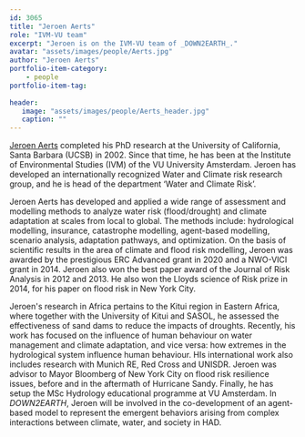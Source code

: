 ```yaml
---
id: 3065
title: "Jeroen Aerts"
role: "IVM-VU team"
excerpt: "Jeroen is on the IVM-VU team of _DOWN2EARTH_."
avatar: "assets/images/people/Aerts.jpg"
author: "Jeroen Aerts"
portfolio-item-category:
    - people
portfolio-item-tag:
    
header:
   image: "assets/images/people/Aerts_header.jpg"
   caption: ""
---
```


[Jeroen Aerts](https://research.vu.nl/en/persons/jcjh-aerts) completed his PhD research at the University of California, Santa Barbara (UCSB) in 2002. Since that time, he has been at the Institute of Environmental Studies (IVM) of the VU University Amsterdam. Jeroen has developed an internationally recognized Water and Climate risk research group, and he is head of the department ‘Water and Climate Risk’.  

Jeroen Aerts has developed and applied a wide range of assessment and modelling methods to analyze water risk (flood/drought) and climate adaptation at scales from local to global. The methods include: hydrological modelling, insurance, catastrophe modelling, agent-based modelling, scenario analysis, adaptation pathways, and optimization. On the basis of scientific results in the area of climate and flood risk modelling, Jeroen was awarded by the prestigious ERC Advanced grant in 2020 and a NWO-VICI grant in 2014. Jeroen also won the best paper award of the Journal of Risk Analysis in 2012 and 2013. He also won the Lloyds science of Risk prize in 2014, for his paper on flood risk in New York City. 

Jeroen's research in Africa pertains to the Kitui region in Eastern Africa, where together with the University of Kitui and SASOL, he assessed the effectiveness of sand dams to reduce the impacts of droughts. Recently, his work has focused on the influence of human behaviour on water management and climate adaptation, and vice versa: how extremes in the hydrological system influence human behaviour. HIs international work also includes research with Munich RE, Red Cross and UNISDR. Jeroen was advisor to Mayor Bloomberg of New York City on flood risk resilience issues, before and in the aftermath of Hurricane Sandy. Finally, he has setup the MSc Hydrology educational programme at VU Amsterdam. In _DOWN2EARTH_, Jeroen will be involved in the co-development of an agent-based model to represent the emergent behaviors arising from complex interactions between climate, water, and society in HAD.